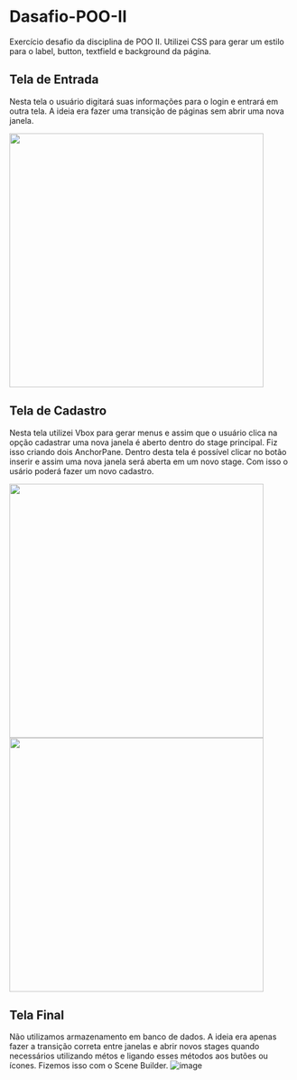 # Dasafio-POO-II
Exercício desafio da disciplina de POO II. Utilizei CSS para gerar um estilo para o label, button, textfield e background da página.

## Tela de Entrada
Nesta tela o usuário digitará suas informações para o login e entrará em outra tela. A ideia era fazer uma transição de páginas sem abrir uma nova janela.


<img src="https://user-images.githubusercontent.com/84158231/221931266-67eab669-08c3-4eb0-a2e3-c075cd87187f.png" width="450px" height="450">

## Tela de Cadastro 
Nesta tela utilizei Vbox para gerar menus e assim que o usuário clica na opção cadastrar uma nova janela é aberto dentro do stage principal. Fiz isso criando dois AnchorPane. Dentro desta tela é possível clicar no botão inserir e assim uma nova janela será aberta em um novo stage. Com isso o usário poderá fazer um novo cadastro.

<img src="https://user-images.githubusercontent.com/84158231/221931329-a9b37b6a-014f-4223-b326-cc855bdd04f9.png" width="450px" height="450px">

<img src = "https://user-images.githubusercontent.com/84158231/221931386-d7d72894-3d1e-4ef3-98bb-0a285dbce302.png" width = "450px" height = "450px">


## Tela Final
Não utilizamos armazenamento em banco de dados. A ideia era apenas fazer a transição correta entre janelas e abrir novos stages quando necessários utilizando métos e ligando esses métodos aos butões ou ícones. Fizemos isso com o Scene Builder. 
![image](https://user-images.githubusercontent.com/84158231/221931436-b6e15fef-2dda-4971-82a6-8413edc367ee.png)

